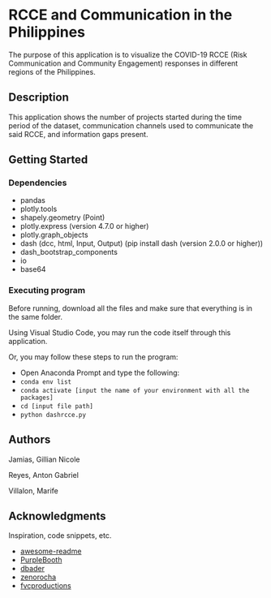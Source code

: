 # RCCE and Communication in the Philippines

The purpose of this application is to visualize the COVID-19 RCCE (Risk Communication and Community Engagement) responses in different regions of the Philippines. 

## Description

This application shows the number of projects started during the time period of the dataset, communication channels used to communicate the said RCCE, and information gaps present.

## Getting Started

### Dependencies

* pandas
* plotly.tools
* shapely.geometry (Point)
* plotly.express (version 4.7.0 or higher)
* plotly.graph_objects
* dash (dcc, html, Input, Output) (pip install dash (version 2.0.0 or higher))
* dash_bootstrap_components
* io
* base64

### Executing program

Before running, download all the files and make sure that everything is in the same folder. 

Using Visual Studio Code, you may run the code itself through this application.

Or, you may follow these steps to run the program:
* Open Anaconda Prompt and type the following:
* ```conda env list ```
* ```conda activate [input the name of your environment with all the packages]```
* ```cd [input file path]```
* ```python dashrcce.py```



## Authors

Jamias, Gillian Nicole

Reyes, Anton Gabriel

Villalon, Marife


## Acknowledgments

Inspiration, code snippets, etc.
* [awesome-readme](https://github.com/matiassingers/awesome-readme)
* [PurpleBooth](https://gist.github.com/PurpleBooth/109311bb0361f32d87a2)
* [dbader](https://github.com/dbader/readme-template)
* [zenorocha](https://gist.github.com/zenorocha/4526327)
* [fvcproductions](https://gist.github.com/fvcproductions/1bfc2d4aecb01a834b46)
